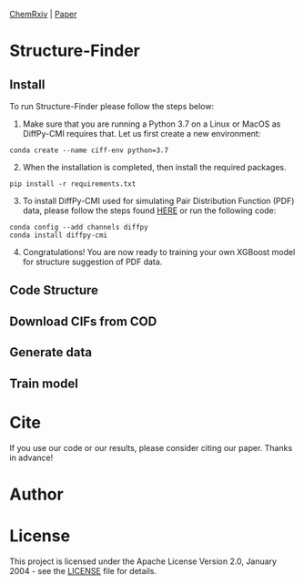 [ChemRxiv]()  |  [Paper]()

# Structure-Finder

## Install

To run Structure-Finder please follow the steps below:
1) Make sure that you are running a Python 3.7 on a Linux or MacOS as DiffPy-CMI requires that. Let us first create
a new environment:
````
conda create --name ciff-env python=3.7
````
2) When the installation is completed, then install the required packages.
````
pip install -r requirements.txt
````
3) To install DiffPy-CMI used for simulating Pair Distribution Function (PDF) data, please follow the steps found 
[HERE](https://www.diffpy.org/products/diffpycmi/index.html) or run the following code:
```` 
conda config --add channels diffpy
conda install diffpy-cmi
````
4) Congratulations! You are now ready to training your own XGBoost model for structure suggestion of PDF data. 

## Code Structure

## Download CIFs from COD 

## Generate data

## Train model

# Cite
If you use our code or our results, please consider citing our paper. Thanks in advance!


# Author 

# License
This project is licensed under the Apache License Version 2.0, January 2004 - see the [LICENSE](LICENSE) file for details.